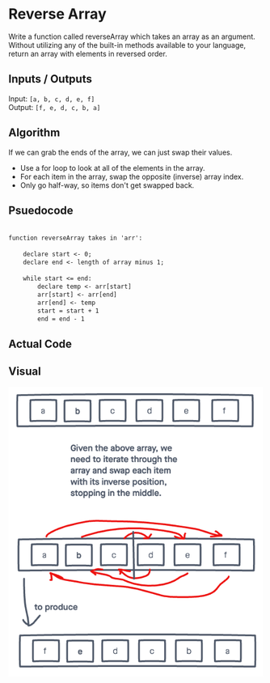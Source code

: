 # Reverse Array

Write a function called reverseArray which takes an array as an argument. Without utilizing any of the built-in methods available to your language, return an array with elements in reversed order.

## Inputs / Outputs

Input: `[a, b, c, d, e, f]`  
Output: `[f, e, d, c, b, a]`

## Algorithm

If we can grab the ends of the array, we can just swap their values.
* Use a for loop to look at all of the elements in the array.
* For each item in the array, swap the opposite (inverse) array index.
* Only go half-way, so items don't get swapped back.

## Psuedocode

```plaintext

function reverseArray takes in 'arr':

    declare start <- 0;
    declare end <- length of array minus 1;

    while start <= end:
        declare temp <- arr[start]
        arr[start] <- arr[end]
        arr[end] <- temp
        start = start + 1
        end = end - 1

```

## Actual Code

## Visual

![white-board](whiteboard-arrayReverse.png)